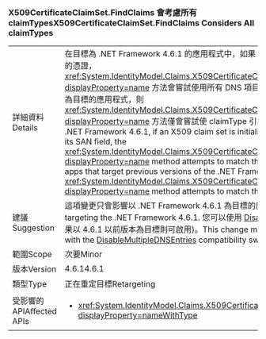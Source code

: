 ### <a name="x509certificateclaimsetfindclaims-considers-all-claimtypes"></a><span data-ttu-id="57019-101">X509CertificateClaimSet.FindClaims 會考慮所有 claimTypes</span><span class="sxs-lookup"><span data-stu-id="57019-101">X509CertificateClaimSet.FindClaims Considers All claimTypes</span></span>

|   |   |
|---|---|
|<span data-ttu-id="57019-102">詳細資料</span><span class="sxs-lookup"><span data-stu-id="57019-102">Details</span></span>|<span data-ttu-id="57019-103">在目標為 .NET Framework 4.6.1 的應用程式中，如果 X509 宣告集是初始化自 SAN 欄位中含有多個 DNS 項目的憑證，<xref:System.IdentityModel.Claims.X509CertificateClaimSet.FindClaims(System.String,System.String)?displayProperty=name> 方法會嘗試使用所有 DNS 項目來比對 claimType 引數。若是以舊版 .NET Framework 為目標的應用程式，則 <xref:System.IdentityModel.Claims.X509CertificateClaimSet.FindClaims(System.String,System.String)?displayProperty=name> 方法僅會嘗試使 claimType 引數符合最後一個 DNS 項目。</span><span class="sxs-lookup"><span data-stu-id="57019-103">In apps that target the .NET Framework 4.6.1, if an X509 claim set is initialized from a certificate that has multiple DNS entries in its SAN field, the <xref:System.IdentityModel.Claims.X509CertificateClaimSet.FindClaims(System.String,System.String)?displayProperty=name> method attempts to match the claimType argument with all the DNS entries.For apps that target previous versions of the .NET Framework, the <xref:System.IdentityModel.Claims.X509CertificateClaimSet.FindClaims(System.String,System.String)?displayProperty=name> method attempts to match the claimType argument only with the last DNS entry.</span></span>|
|<span data-ttu-id="57019-104">建議</span><span class="sxs-lookup"><span data-stu-id="57019-104">Suggestion</span></span>|<span data-ttu-id="57019-105">這項變更只會影響以 .NET Framework 4.6.1 為目標的應用程式。</span><span class="sxs-lookup"><span data-stu-id="57019-105">This change only affects applications targeting the .NET Framework 4.6.1.</span></span> <span data-ttu-id="57019-106">您可以使用 [DisableMultipleDNSEntries](~/docs/framework/migration-guide/mitigation-x509certificateclaimset-findclaims-method.md#mitigation) 相容性參數來停用這項變更 (如果以 4.6.1 以前版本為目標則可啟用)。</span><span class="sxs-lookup"><span data-stu-id="57019-106">This change may be disabled (or enabled if targetting pre-4.6.1) with the [DisableMultipleDNSEntries](~/docs/framework/migration-guide/mitigation-x509certificateclaimset-findclaims-method.md#mitigation) compatibility switch.</span></span>|
|<span data-ttu-id="57019-107">範圍</span><span class="sxs-lookup"><span data-stu-id="57019-107">Scope</span></span>|<span data-ttu-id="57019-108">次要</span><span class="sxs-lookup"><span data-stu-id="57019-108">Minor</span></span>|
|<span data-ttu-id="57019-109">版本</span><span class="sxs-lookup"><span data-stu-id="57019-109">Version</span></span>|<span data-ttu-id="57019-110">4.6.1</span><span class="sxs-lookup"><span data-stu-id="57019-110">4.6.1</span></span>|
|<span data-ttu-id="57019-111">類型</span><span class="sxs-lookup"><span data-stu-id="57019-111">Type</span></span>|<span data-ttu-id="57019-112">正在重定目標</span><span class="sxs-lookup"><span data-stu-id="57019-112">Retargeting</span></span>|
|<span data-ttu-id="57019-113">受影響的 API</span><span class="sxs-lookup"><span data-stu-id="57019-113">Affected APIs</span></span>|<ul><li><xref:System.IdentityModel.Claims.X509CertificateClaimSet.FindClaims(System.String,System.String)?displayProperty=nameWithType></li></ul>|


